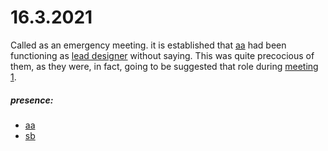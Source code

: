 # 16.3.2021
Called as an emergency meeting. it is established that [aa](aa.md) had been functioning as [lead designer](lead-designer.md) without saying. This was quite precocious of them, as they were, in fact, going to be suggested that role during [meeting 1](meeting1.md).

##### presence:
- [aa](aa.md)
- [sb](sb.md)
